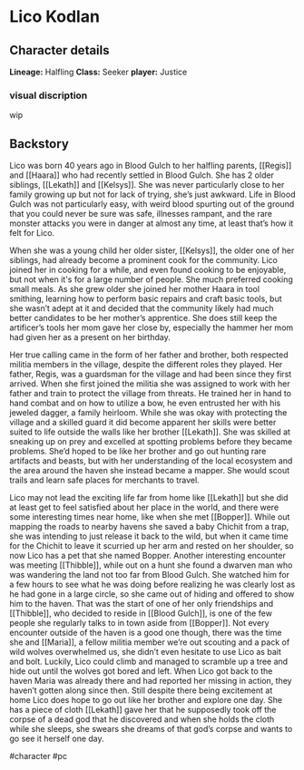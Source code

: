 # Lico Kodlan

## Character details
**Lineage:** Halfling
**Class:** Seeker
**player:** Justice

### visual discription
wip


## Backstory
Lico was born 40 years ago in Blood Gulch to her halfling parents, [[Regis]] and [[Haara]] who had recently settled in Blood Gulch. She has 2 older siblings, [[Lekath]] and [[Kelsys]]. She was never particularly close to her family growing up but not for lack of trying, she’s just awkward. Life in Blood Gulch was not particularly easy, with weird blood spurting out of the ground that you could never be sure was safe, illnesses rampant, and the rare monster attacks you were in danger at almost any time, at least that’s how it felt for Lico.

When she was a young child her older sister, [[Kelsys]], the older one of her siblings, had already become a prominent cook for the community. Lico joined her in cooking for a while, and even found cooking to be enjoyable, but not when it's for a large number of people. She much preferred cooking small meals. As she grew older she joined her mother Haara in tool smithing, learning how to perform basic repairs and craft basic tools, but she wasn’t adept at it and decided that the community likely had much better candidates to be her mother’s apprentice. She does still keep the artificer’s tools her mom gave her close by, especially the hammer her mom had given her as a present on her birthday. 

Her true calling came in the form of her father and brother, both respected militia members in the village, despite the different roles they played. Her father, Regis, was a guardsman for the village and had been since they first arrived. When she first joined the militia she was assigned to work with her father and train to protect the village from threats. He trained her in hand to hand combat and on how to utilize a bow, he even entrusted her with his jeweled dagger, a family heirloom. While she was okay with protecting the village and a skilled guard it did become apparent her skills were better suited to life outside the walls like her brother [[Lekath]]. She was skilled at sneaking up on prey and excelled at spotting problems before they became problems. She’d hoped to be like her brother and go out hunting rare artifacts and beasts, but with her understanding of the local ecosystem and the area around the haven she instead became a mapper. She would scout trails and learn safe places for merchants to travel.

Lico may not lead the exciting life far from home like [[Lekath]] but she did at least get to feel satisfied about her place in the world, and there were some interesting times near home, like when she met [[Bopper]]. While out mapping the roads to nearby havens she saved a baby Chichit from a trap, she was intending to just release it back to the wild, but when it came time for the Chichit to leave it scurried up her arm and rested on her shoulder, so now Lico has a pet that she named Bopper. Another interesting encounter was meeting [[Thibble]], while out on a hunt she found a dwarven man who was wandering the land not too far from Blood Gulch. She watched him for a few hours to see what he was doing before realizing he was clearly lost as he had gone in a large circle, so she came out of hiding and offered to show him to the haven. That was the start of one of her only friendships and [[Thibble]], who decided to reside in [[Blood Gulch]], is one of the few people she regularly talks to in town aside from [[Bopper]]. Not every encounter outside of the haven is a good one though, there was the time she and [[Maria]], a fellow militia member we’re out scouting and a pack of wild wolves overwhelmed us, she didn’t even hesitate to use Lico as bait and bolt. Luckily, Lico could climb and managed to scramble up a tree and hide out until the wolves got bored and left. When Lico got back to the haven Maria was already there and had reported her missing in action, they haven’t gotten along since then. Still despite there being excitement at home Lico does hope to go out like her brother and explore one day. She has a piece of cloth [[Lekath]] gave her that he supposedly took off the corpse of a dead god that he discovered and when she holds the cloth while she sleeps, she swears she dreams of that god’s corpse and wants to go see it herself one day.

#character #pc